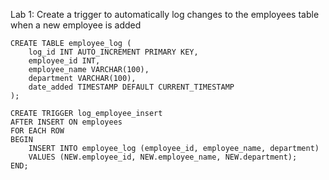 Lab 1: Create a trigger to automatically log changes to the employees table when a new
employee is added

```
CREATE TABLE employee_log (
    log_id INT AUTO_INCREMENT PRIMARY KEY,
    employee_id INT,
    employee_name VARCHAR(100),
    department VARCHAR(100),
    date_added TIMESTAMP DEFAULT CURRENT_TIMESTAMP
);
```

```
CREATE TRIGGER log_employee_insert
AFTER INSERT ON employees
FOR EACH ROW
BEGIN
    INSERT INTO employee_log (employee_id, employee_name, department)
    VALUES (NEW.employee_id, NEW.employee_name, NEW.department);
END;
```